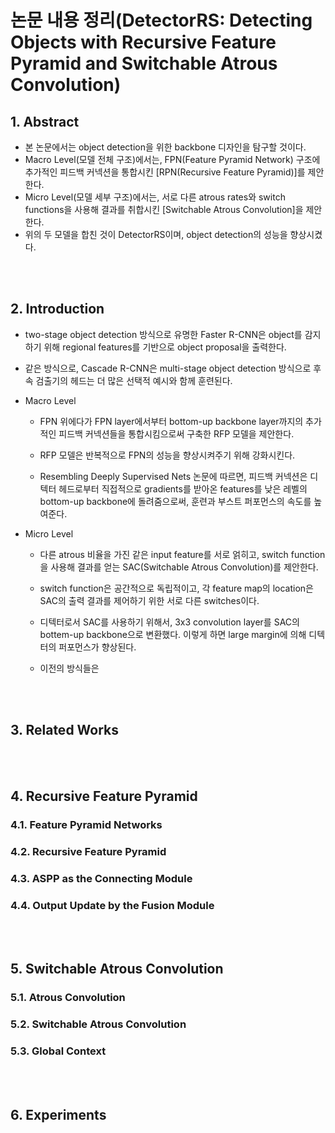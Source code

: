 # 논문 내용 정리(DetectorRS: Detecting Objects with Recursive Feature Pyramid and Switchable Atrous Convolution)
## 1. Abstract
- 본 논문에서는 object detection을 위한 backbone 디자인을 탐구할 것이다.
- Macro Level(모델 전체 구조)에서는, FPN(Feature Pyramid Network) 구조에 추가적인 피드백 커넥션을 통합시킨 [RPN(Recursive Feature Pyramid)]를 제안한다.
- Micro Level(모델 세부 구조)에서는, 서로 다른 atrous rates와 switch functions을 사용해 결과를 취합시킨 [Switchable Atrous Convolution]을 제안한다.
- 위의 두 모델을 합친 것이 DetectorRS이며, object detection의 성능을 향상시켰다.

<br><br>

## 2. Introduction
- two-stage object detection 방식으로 유명한 Faster R-CNN은 object를 감지하기 위해 regional features를 기반으로 object proposal을 출력한다.
- 같은 방식으로, Cascade R-CNN은 multi-stage object detection 방식으로 후속 검출기의 헤드는 더 많은 선택적 예시와 함께 훈련된다.
- Macro Level
    + FPN 위에다가 FPN layer에서부터 bottom-up backbone layer까지의 추가적인 피드백 커넥션들을 통합시킴으로써 구축한 RFP 모델을 제안한다.
    
    + RFP 모델은 반복적으로 FPN의 성능을 향상시켜주기 위해 강화시킨다.
    
    + Resembling Deeply Supervised Nets 논문에 따르면, 피드백 커넥션은 디텍터 헤드로부터 직접적으로 gradients를 받아온 features를 낮은 레벨의 bottom-up backbone에 돌려줌으로써, 훈련과 부스트 퍼포먼스의 속도를 높여준다.
    
- Micro Level
    + 다른 atrous 비율을 가진 같은 input feature를 서로 얽히고, switch function을 사용해 결과를 얻는 SAC(Switchable Atrous Convolution)를 제안한다.

    + switch function은 공간적으로 독립적이고, 각 feature map의 location은 SAC의 출력 결과를 제어하기 위한 서로 다른 switches이다.

    + 디텍터로서 SAC를 사용하기 위해서, 3x3 convolution layer를 SAC의 bottem-up backbone으로 변환했다. 이렇게 하면 large margin에 의해 디텍터의 퍼포먼스가 향상된다.

    + 이전의 방식들은 

<br><br>

## 3. Related Works


<br><br>

## 4. Recursive Feature Pyramid
### 4.1. Feature Pyramid Networks



### 4.2. Recursive Feature Pyramid



### 4.3. ASPP as the Connecting Module


### 4.4. Output Update by the Fusion Module


<br><br>

## 5. Switchable Atrous Convolution
### 5.1. Atrous Convolution


### 5.2. Switchable Atrous Convolution

### 5.3. Global Context

<br><br>

## 6. Experiments


